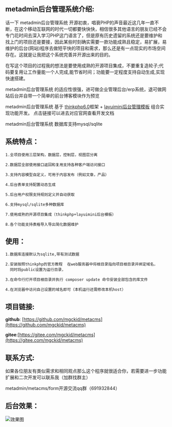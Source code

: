 ## metadmin后台管理系统介绍:
话一下 metadmin后台管理系统 开源初衷，唱衰PHP的声音最近这几年一直不断，在这个移动互联网的时代一切都要快快快，相信很多其他语言的朋友已经不会专门花时间去深入学习PHP这门语言了，但是原有历史遗留的系统还是要维护和找上门的项目还是要接，因此某些时刻确实需要一款功能成熟且稳定，易扩展，易维护的后台(网站)程序去做短平快的项目和需求，那么还是有一点现实的市场空间存在。这就是让我把这个系统完善并开源出来的目的。

在写这个项目的过程我的想法是要使用成熟的开源项目集成，不要重复造轮子;代码要复用让工作量能一个人完成,能节省时间；功能要一定程度支持自动生成,实现快速搭建。

metadmin后台管理系统 的适应性很强，进可做企业管理后台/erp系统，退可做网站后台并自带一个简单的前台博客模块作为预览

metadmin后台管理系统 基于 [thinkphp6.0](https://www.kancloud.cn/manual/thinkphp6_0/1037479)框架 + [layuimini后台管理模板](http://layuimini.99php.cn/docs/index.html)  组合实现功能开发。 点击链接可以进去对应官网查看开发文档

metadmin后台管理系统 数据库支持mysql/sqlite



## 系统特点：
```
1.全项目使用三层架构，数据层，控制层，视图层分离

2.数据层全部使用接口返回和复用支持各种客户端访问接口

3.支持内容模型自定义，可用于内容发布（例如文章，产品）

4.后台表单支持配置动态生成

5.后台用户权限支持规则定义并自动获取

6.支持mysql/sqlite多种数据库

7.使用成熟的开源项目集成（thinkphp+layuimini后台模板）

8.各个功能支持表格导入导出简化数据维护
```


## 使用：
```
1.数据库连接默认为sqlite,带有测试数据

2.安装按照thinkphp的官方教程  在web服务器中将根目录指向项目根目录并绑定域名，
  同时将public设置为运行目录，
  
3.在命令行打开项目根目录并执行 composer update 命令安装全部包含的库文件 

4.在浏览器中访问自己设置的域名即可（本机运行还需修改本机host）
```





## 项目链接:

**github**: [https://github.com/mgckid/metacms](https://github.com/mgckid/metacms)

**gitee**:[https://gitee.com/mgckid/metacms](https://gitee.com/mgckid/metacms)




## 联系方式:

如果各位朋友有类似需求和相同观点那么这个程序就很适合你，若需要进一步功能扩展和二次开发可以联系我（加群找群主）

metadmin/metacms/form开源交流qq群（691932844）



## 后台效果：

![效果图](https://gitee.com/mgckid/metacms/raw/master/metadmin.png)